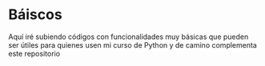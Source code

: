 # Báiscos

Aquí iré subiendo códigos con funcionalidades muy básicas que pueden ser útiles para quienes usen mi curso de Python y de camino complementa este repositorio
